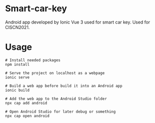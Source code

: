 # Smart-car-key
Android app developed by Ionic Vue 3 used for smart car key. Used for CISCN2021.

# Usage
```shell
# Install needed packages
npm install

# Serve the project on localhost as a webpage
ionic serve

# Build a web app before build it into an Android app
ionic build

# Add the web app to the Android Studio folder
npx cap add android

# Open Android Studio for later debug or something
npx cap open android
```
